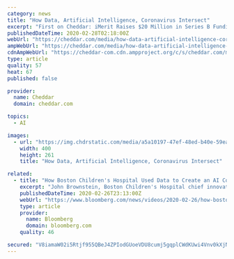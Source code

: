```yaml
---
category: news
title: "How Data, Artificial Intelligence, Coronavirus Intersect"
excerpt: "First on Cheddar: iMerit Raises $20 Million in Series B Funding For A.I. Initiatives"
publishedDateTime: 2020-02-28T02:18:00Z
webUrl: "https://cheddar.com/media/how-data-artificial-intelligence-coronavirus-intersect"
ampWebUrl: "https://cheddar.com/media/how-data-artificial-intelligence-coronavirus-intersect.amp"
cdnAmpWebUrl: "https://cheddar-com.cdn.ampproject.org/c/s/cheddar.com/media/how-data-artificial-intelligence-coronavirus-intersect.amp"
type: article
quality: 57
heat: 67
published: false

provider:
  name: Cheddar
  domain: cheddar.com

topics:
  - AI

images:
  - url: "https://img.chdrstatic.com/media/a5a10197-47ef-48ed-b40e-59eab81581c4.jpg?width=400&auto=webp"
    width: 400
    height: 261
    title: "How Data, Artificial Intelligence, Coronavirus Intersect"

related:
  - title: "How Boston Children's Hospital Used Data to Create an AI Coronavirus Map"
    excerpt: "John Brownstein, Boston Children's Hospital chief innovation officer, discusses how the hospital made an AI tool to map the spread of the coronavirus. He speaks on \"Bloomberg Markets.\" (Source: Bloomb"
    publishedDateTime: 2020-02-26T23:13:00Z
    webUrl: "https://www.bloomberg.com/news/videos/2020-02-26/how-boston-children-s-hospital-used-data-to-create-an-ai-coronavirus-map-video"
    type: article
    provider:
      name: Bloomberg
      domain: bloomberg.com
    quality: 46

secured: "V8iamaW02i5Rtjf955QBeJ4ZPIodGUoeVDU8cumj5gqplCWdKUwi4Vnv0kXjN/ocA5a/xf2WHDwwLbRaswlhqjckniiKUKDkCHFdYiV4XunDKP8mw9paubjiPEcOtQ0XTJAl0A7qqOF2nXpahawhEeQ/F2jRic2ASE5Gq0TSMVU6kZg0BCa6p+zUEeFK43aW4ujChtZkSWlYVE+UI0WS2aFqIVZf6ZBtGE/tiHQYXyo8XMjyY7aSXYPnaj7Ej9L9ixIfht8qHlq9g4BLh5hBdUq8JXwi4i+yOtSN8fS6hWAC4YG8oG06vLeaSrV9eqFZO9qp2buIpVFmjPIg7quUsOdIMfp74jeLB2m28ocaoeC182gQbmwfxP2u+aK0xzERmX4QaFG1whyIDeCiQX8UQbw+KxxpH8LNbocBkRPFOJdgS/HCCJaAoQgjNFVTzEBFpmV4uy1d30c0ysinSo3MQ6qsfKJ8M6xkpVcjhwkwRvw=;3XyzFgm5R1gdJIP+jo42eg=="
---
```


